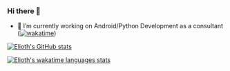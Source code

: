 ### Hi there 👋

- 🔭 I’m currently working on Android/Python Development as a consultant
([![wakatime](https://wakatime.com/badge/user/2ccf60ae-f7f2-4096-843e-94ea73127c28.svg)](https://wakatime.com/@2ccf60ae-f7f2-4096-843e-94ea73127c28))

[![Elioth's GitHub stats](https://github-readme-stats.vercel.app/api?username=EliothMonroy&count_private=true)](https://github.com/anuraghazra/github-readme-stats)

[![Elioth's wakatime languages stats](https://github-readme-stats.vercel.app/api/wakatime?username=EliothMonroy)](https://github.com/anuraghazra/github-readme-stats)
